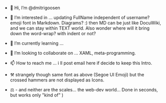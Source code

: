 - 👋 Hi, I’m @dmitrigoosen
- 👀 I’m interested in ... updating FullName independent of username? emoji font in Markdown. Diagrams? :) then MD can be just like DocuWiki, and we can stay within TEXT world. Also wonder where will it bring down the word-wrap? with indent or not?
- 🌱 I’m currently learning ...
- 💞️ I’m looking to collaborate on ... XAML, meta-programming.
- 📫 How to reach me ... i ll post email here if decide to keep this Intro.

- ⚒ strangely though same font as above (Segoe UI Emoji) but the crossed hammers are not displayed as Icons.
- ⚖ - and neither are the scales... the web-dev world... Done in seconds, but works only "kind of" )

<!---
dmitrigoosen/dmitrigoosen is a ✨ special ✨ repository because its `README.md` (this file) appears on your GitHub profile.
You can click the Preview link to take a look at your changes.
--->
